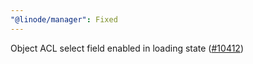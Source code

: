 ```yaml
---
"@linode/manager": Fixed
---
```


Object ACL select field enabled in loading state ([#10412](https://github.com/linode/manager/pull/10412))

